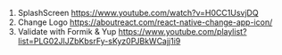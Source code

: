 1. SplashScreen
   https://www.youtube.com/watch?v=H0CC1UsvjDQ
2. Change Logo
   https://aboutreact.com/react-native-change-app-icon/
3. Validate with Formik & Yup
   https://www.youtube.com/playlist?list=PLG02JlJZbKbsrFy-sKyz0PJBkWCajj1i9

